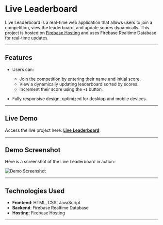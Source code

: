 # Live Leaderboard

Live Leaderboard is a real-time web application that allows users to join a competition, view the leaderboard, and update scores dynamically. This project is hosted on [Firebase Hosting](https://firebase.google.com/) and uses Firebase Realtime Database for real-time updates.

---

## Features

- Users can:
  - Join the competition by entering their name and initial score.
  - View a dynamically updating leaderboard sorted by scores.
  - Increment their score using the `+1` button.

- Fully responsive design, optimized for desktop and mobile devices.

---

## Live Demo

Access the live project here: **[Live Leaderboard](https://liveleaderboard-235f3.web.app)**

---

## Demo Screenshot

Here is a screenshot of the Live Leaderboard in action:

![Demo Screenshot](demo.png)

---

## Technologies Used

- **Frontend**: HTML, CSS, JavaScript
- **Backend**: Firebase Realtime Database
- **Hosting**: Firebase Hosting

---
